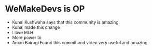 # WeMakeDevs is OP

- Kunal Kushwaha says that this community is amazing.
- Kunal made this change
- I love MLH
- More power to 
- Aman Bairagi Found this commit and video very useful and amazing
